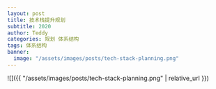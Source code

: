 ```yaml
---
layout: post
title: 技术栈提升规划
subtitle: 2020
author: Teddy
categories: 规划 体系结构
tags: 体系结构
banner:
  image: "/assets/images/posts/tech-stack-planning.png"
---
```


![]({{ "/assets/images/posts/tech-stack-planning.png" | relative_url }})